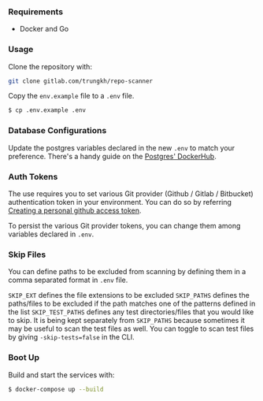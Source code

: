 ### Requirements
* Docker and Go

### Usage
Clone the repository with:
```bash
git clone gitlab.com/trungkh/repo-scanner
```

Copy the `env.example` file to a `.env` file.
```bash
$ cp .env.example .env
```

### Database Configurations
Update the postgres variables declared in the new `.env` to match your preference. 
There's a handy guide on the [Postgres' DockerHub](https://hub.docker.com/_/postgres).

### Auth Tokens
The use requires you to set various Git provider (Github / Gitlab / Bitbucket) authentication token in your environment.
You can do so by referring [Creating a personal github access token](https://docs.github.com/en/authentication/keeping-your-account-and-data-secure/creating-a-personal-access-token).

To persist the various Git provider tokens, you can change them among variables declared in `.env`.

### Skip Files
You can define paths to be excluded from scanning by defining them in a comma separated format in `.env` file.

`SKIP_EXT` defines the file extensions to be excluded
`SKIP_PATHS` defines the paths/files to be excluded if the path matches one of the patterns defined in the list
`SKIP_TEST_PATHS` defines any test directories/files that you would like to skip. It is being kept separately from `SKIP_PATHS` because sometimes it may be useful to scan the test files as well. You can toggle to scan test files by giving `-skip-tests=false` in the CLI.

### Boot Up
Build and start the services with:
```bash
$ docker-compose up --build
```
